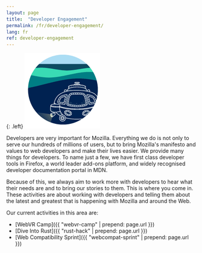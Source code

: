```yaml
---
layout: page
title:  "Developer Engagement"
permalink: /fr/developer-engagement/
lang: fr
ref: developer-engagement
---
```


{: .left}
![image](/asserts/img/development.png)

Developers are very important for Mozilla. Everything we do is not only to serve our hundreds of millions of users, but to bring Mozilla's manifesto and values to web developers and make their lives easier. We provide many things for developers. To name just a few, we have first class developer tools in Firefox, a world leader add-ons platform, and widely recognised developer documentation portal in MDN.

Because of this, we always aim to work more with developers to hear what their needs are and to bring our stories to them. This is where you come in. These activities are about working with developers and telling them about the latest and greatest that is happening with Mozilla and around the Web.

Our current activities in this area are:

* [WebVR Camp]({{ "webvr-camp" | prepend: page.url }})
* [Dive Into Rust]({{ "rust-hack" | prepend: page.url }})
* [Web Compatibility Sprint]({{ "webcompat-sprint" | prepend: page.url }})
